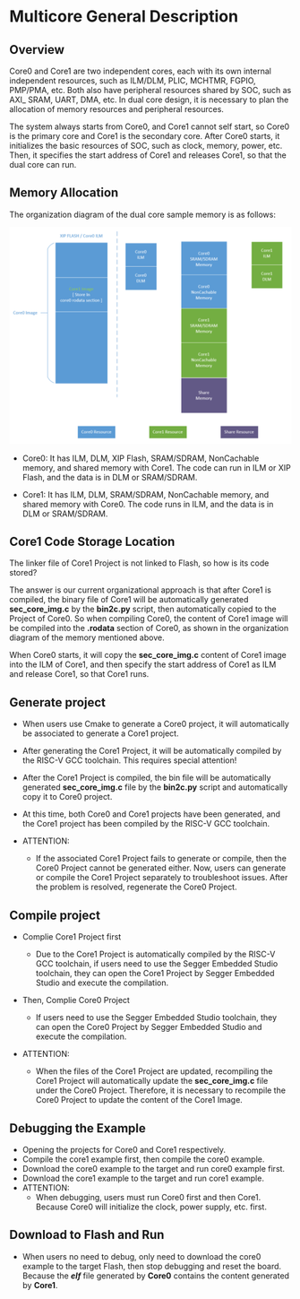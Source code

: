 # Multicore General Description

## Overview

Core0 and Core1 are two independent cores, each with its own internal independent resources, such as ILM/DLM, PLIC, MCHTMR, FGPIO, PMP/PMA, etc. Both also have peripheral resources shared by SOC, such as AXI_ SRAM, UART, DMA, etc. In dual core design, it is necessary to plan the allocation of memory resources and peripheral resources.

The system always starts from Core0, and Core1 cannot self start, so Core0 is the primary core and Core1 is the secondary core. After Core0 starts, it initializes the basic resources of SOC, such as clock, memory, power, etc. Then, it specifies the start address of Core1 and releases Core1, so that the dual core can run.

## Memory Allocation

The organization diagram of the dual core sample memory is as follows:

![Multicore_Memory.png](doc/Multicore_Memory.png)

- Core0: It has ILM, DLM, XIP Flash, SRAM/SDRAM, NonCachable memory, and shared memory with Core1. The code can run in ILM or XIP Flash, and the data is in DLM or SRAM/SDRAM.

- Core1: It has ILM, DLM, SRAM/SDRAM, NonCachable memory, and shared memory with Core0. The code runs in ILM, and the data is in DLM or SRAM/SDRAM.

## Core1 Code Storage Location

The linker file of Core1 Project is not linked to Flash, so how is its code stored?

The answer is our current organizational approach is that after Core1 is compiled, the binary file of Core1 will be automatically generated **sec_core_img.c** by the **bin2c.py** script, then automatically copied to the Project of Core0. So when compiling Core0, the content of Core1 image will be compiled into the **.rodata** section of Core0, as shown in the organization diagram of the memory mentioned above.

When Core0 starts, it will copy the **sec_core_img.c** content of Core1 image into the ILM of Core1, and then specify the start address of Core1 as ILM and release Core1, so that Core1 runs.

## Generate project

- When users use Cmake to generate a Core0 project, it will automatically be associated to generate a Core1 project.

- After generating the Core1 Project, it will be automatically compiled by the RISC-V GCC toolchain. This requires special attention!

- After the Core1 Project is compiled, the bin file will be automatically generated **sec_core_img.c** file by the **bin2c.py** script and automatically copy it to Core0 project.

- At this time, both Core0 and Core1 projects have been generated, and the Core1 project has been compiled by the RISC-V GCC toolchain.

- ATTENTION:
  - If the associated Core1 Project fails to generate or compile, then the Core0 Project cannot be generated either. Now, users can generate or compile the Core1 Project separately to troubleshoot issues. After the problem is resolved, regenerate the Core0 Project.

## Compile project

- Complie Core1 Project first
  - Due to the Core1 Project is automatically compiled by the RISC-V GCC toolchain, if users need to use the Segger Embedded Studio toolchain, they can open the Core1 Project by Segger Embedded Studio and execute the compilation.

- Then, Complie Core0 Project
  - If users need to use the Segger Embedded Studio toolchain, they can open the Core0 Project by Segger Embedded Studio and execute the compilation.

- ATTENTION:
  - When the files of the Core1 Project are updated, recompiling the Core1 Project will automatically update the **sec_core_img.c** file under the Core0 Project. Therefore, it is necessary to recompile the Core0 Project to update the content of the Core1 Image.

## Debugging the Example

- Opening the projects for Core0 and Core1 respectively.
- Compile the core1 example first, then compile the core0 example.
- Download the core0 example to the target and run core0 example first.
- Download the core1 example to the target and run core1 example.
- ATTENTION:
  - When debugging, users must run Core0 first and then Core1. Because Core0 will initialize the clock, power supply, etc. first.

## Download to Flash and Run

- When users no need to debug, only need to download the core0 example to the target Flash, then stop debugging and reset the board. Because the ***elf*** file generated by **Core0** contains the content generated by **Core1**.

